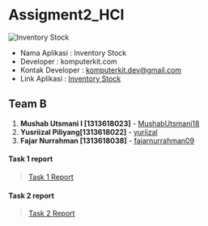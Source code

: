# Assigment2_HCI

![Inventory Stock](https://user-images.githubusercontent.com/62864891/95829628-ac14d500-0d60-11eb-8c81-0a9bfcc4a482.png)

- Nama Aplikasi : Inventory Stock
- Developer : komputerkit.com
- Kontak Developer : komputerkit.dev@gmail.com
- Link Aplikasi : [Inventory Stock](https://play.google.com/store/apps/details?id=com.komputerkit.inventorystock)

## Team B
1. **Mushab Utsmani I [1313618023]** - [MushabUtsmani18](https://github.com/MushabUtsmani18)
2. **Yusriizal Piliyang[1313618022]** - [yuriizal](https://github.com/yusriizal)
3. **Fajar Nurrahman [1313618038]** - [fajarnurrahman09](https://github.com/fajarnurrahman09)

#### Task 1 report
> [Task 1 Report](https://github.com/mushabui/Assigment_HCI/tree/hw2/Task%201%20Report)
#### Task 2 report
> [Task 2 Report](https://github.com/mushabui/Assigment_HCI/tree/hw2/Task%202%20Report)
